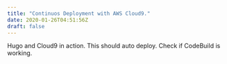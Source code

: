 ```yaml
---
title: "Continuos Deployment with AWS Cloud9."
date: 2020-01-26T04:51:56Z
draft: false
---
```


Hugo and Cloud9 in action.
This should auto deploy.  Check if CodeBuild is working.
